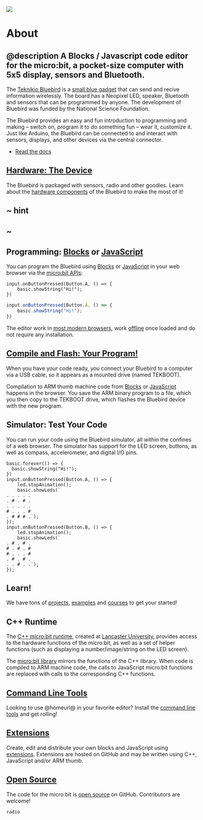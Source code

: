 ![](/static/mb/device/pano.jpg)

# About

## @description A Blocks / Javascript code editor for the micro:bit, a pocket-size computer with 5x5 display, sensors and Bluetooth.

The [Teknikio Bluebird](https://www.teknikio.com/products/bluebird-beta-v1-6) is a [small blue gadget](/device) that can send and recive information wirelessly. The board has a Neopixel LED, speaker, Bluetooth and sensors that can be programmed by anyone. The development of Bluebird was funded by the National Science Foundation.

The Bluebird provides an easy and fun introduction to programming and making – switch on, program it to do something fun – wear it, customize it.
Just like Arduino, the Bluebird can be connected to and interact with sensors, displays, and other devices via the central connector.

* [Read the docs](/docs)

## [Hardware: The Device](/device)

The Bluebird is packaged with sensors, radio and other goodies. Learn about the [hardware components](/device) of the Bluebird to make the most of it!

## ~ hint

<!--(**Looking to buy a micro:bit?** See the [list of resellers](https://microbit.org/resellers).) -->

## ~

## Programming: [Blocks](/blocks) or [JavaScript](/javascript)

You can program the Bluebird using [Blocks](/blocks) or [JavaScript](/javascript) in your web browser via the [micro:bit APIs](/reference):

```block
input.onButtonPressed(Button.A, () => {
    basic.showString("Hi!");
})
```
```typescript
input.onButtonPressed(Button.A, () => {
    basic.showString("Hi!");
})
```

The editor work in [most modern browsers](/browsers), work [offline](/offline) once loaded and do not require any installation.

## [Compile and Flash: Your Program!](/device/usb)

When you have your code ready, you connect your Bluebird to a computer via a USB cable, so it appears as a mounted drive (named TEKBOOT).

Compilation to ARM thumb machine code from [Blocks](/blocks) or [JavaScript](/javascript) happens in the browser. You save the ARM binary
program to a file, which you then copy to the TEKBOOT drive, which flashes the Bluebird device with the new program.

## Simulator: Test Your Code

You can run your code using the Bluebird simulator, all within the confines of a web browser.
The simulator has support for the LED screen, buttons, as well as compass, accelerometer, and digital I/O pins.

```sim
basic.forever(() => {
  basic.showString("Hi!");
})
input.onButtonPressed(Button.A, () => {
    led.stopAnimation();
    basic.showLeds(`
. . . . .
. # . # .
. . . . .
# . . . #
. # # # .`);
});
input.onButtonPressed(Button.B, () => {
    led.stopAnimation();
    basic.showLeds(`
. # . # .
# . # . #
# . . . #
. # . # .
. . # . .`);
});
```

## Learn!

We have tons of [projects](/projects), [examples](/examples) and [courses](/courses) to get your started!

## C++ Runtime

The [C++ micro:bit runtime](http://lancaster-university.github.io/microbit-docs/), created at [Lancaster University](http://www.lancaster.ac.uk/), provides access to the hardware functions of the micro:bit,
as well as a set of helper functions (such as displaying a number/image/string on the LED screen).

The [micro:bit library](/reference) mirrors the functions of the C++ library.
When code is compiled to ARM machine code, the calls to JavaScript micro:bit functions are replaced with calls to the corresponding C++ functions.

## [Command Line Tools](/cli)

Looking to use @homeurl@ in your favorite editor? Install the [command line tools](/cli) and get rolling!

## [Extensions](/extensions)

Create, edit and distribute your own blocks and JavaScript using [extensions](/extensions). Extensions are hosted on GitHub and may be written using C++, JavaScript and/or ARM thumb.

## [Open Source](/open-source)

The code for the micro:bit is [open source](/open-source) on GitHub. Contributors are welcome!

```package
radio
```
